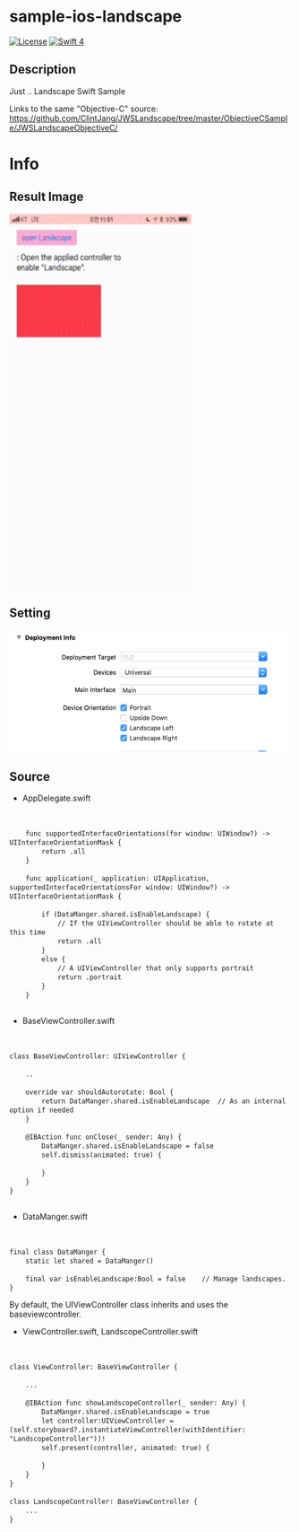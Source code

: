 # sample-ios-landscape
[![License](http://img.shields.io/badge/License-MIT-green.svg?style=flat)](https://github.com/clintjang/JWSBoltsSwiftSample/blob/master/LICENSE) [![Swift 4](https://img.shields.io/badge/Swift-4.0-orange.svg?style=flat)](https://swift.org) 

## Description
Just .. Landscape Swift Sample

Links to the same "Objective-C" source: https://github.com/ClintJang/JWSLandscape/tree/master/ObjectiveCSample/JWSLandscapeObjectiveC/

# Info
## Result Image

<img width="325" height="667" src="/Image/gif_00.gif"></img>

## Setting
<img width="518" height="217" src="/Image/setting_00.png"></img>

## Source
- AppDelegate.swift
<pre><code>

    func supportedInterfaceOrientations(for window: UIWindow?) -> UIInterfaceOrientationMask {
        return .all
    }

    func application(_ application: UIApplication, supportedInterfaceOrientationsFor window: UIWindow?) -> UIInterfaceOrientationMask {
        
        if (DataManger.shared.isEnableLandscape) {
            // If the UIViewController should be able to rotate at this time
            return .all
        }
        else {
            // A UIViewController that only supports portrait
            return .portrait
        }
    }

</code></pre>

- BaseViewController.swift
<pre><code>

class BaseViewController: UIViewController {
    
	..

    override var shouldAutorotate: Bool {
        return DataManger.shared.isEnableLandscape  // As an internal option if needed
    }
    
    @IBAction func onClose(_ sender: Any) {
        DataManger.shared.isEnableLandscape = false
        self.dismiss(animated: true) {
            
        }
    }
}

</code></pre>

- DataManger.swift
<pre><code>

final class DataManger {
    static let shared = DataManger()
    
    final var isEnableLandscape:Bool = false    // Manage landscapes.
}
</code></pre>


By default, the UIViewController class inherits and uses the baseviewcontroller.

- ViewController.swift, LandscopeController.swift
<pre><code>

class ViewController: BaseViewController {

    ...
    
    @IBAction func showLandscopeController(_ sender: Any) {
        DataManger.shared.isEnableLandscape = true
        let controller:UIViewController = (self.storyboard?.instantiateViewController(withIdentifier: "LandscopeController"))!
        self.present(controller, animated: true) {
            
        }
    }
}

class LandscopeController: BaseViewController {
 	...   
}

</code></pre>

